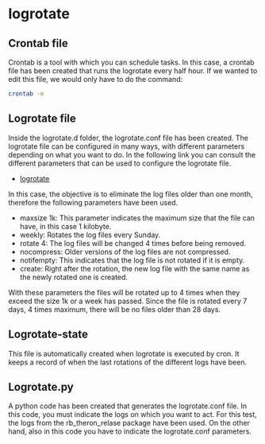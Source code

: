 # logrotate

## Crontab file
Crontab is a tool with which you can schedule tasks. In this case, a crontab file has been created that runs the logrotate every half hour. If we wanted to edit this file, we would only have to do the command:

```bash
crontab -e
```

## Logrotate file
Inside the logrotate.d folder, the logrotate.conf file has been created. The logrotate file can be configured in many ways, with different parameters depending on what you want to do. 
In the following link you can consult the different parameters that can be used to configure the logrotate file.

- [logrotate](https://manpages.ubuntu.com/manpages/impish/es/man8/logrotate.8.html#:~:text=El%20programa%20permite%20la%20rotaci%C3%B3n,se%20ejecuta%20diariamente%20mediante%20cron)

In this case, the objective is to eliminate the log files older than one month, therefore the following parameters have been used.

- maxsize 1k: This parameter indicates the maximum size that the file can have, in this case 1 kilobyte.
- weekly: Rotates the log files every Sunday.
- rotate 4: The log files will be changed 4 times before being removed.
- nocompress: Older versions of the log files are not compressed.
- notifempty: This indicates that the log file is not rotated if it is empty.
- create: Right after the rotation, the new log file with the same name as the newly rotated one is created.


With these parameters the files will be rotated up to 4 times when they exceed the size 1k or a week has passed. Since the file is rotated every 7 days, 4 times maximum, there will be no files older than 28 days.

## Logrotate-state

This file is automatically created when logrotate is executed by cron. It keeps a record of when the last rotations of the different logs have been.

## Logrotate.py
A python code has been created that generates the logrotate.conf file. In this code, you must indicate the logs on which you want to act. For this test, the logs from the rb_theron_relase package have been used.
On the other hand, also in this code you have to indicate the logrotate.conf parameters.

